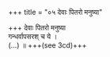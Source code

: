 +++
title = "०५ देवाः पितरो मनुष्या"

+++
देवाः पितरो मनुष्या  
गन्धर्वापसरश् च ये ।  
(…) ॥ +++(see 3cd)+++
